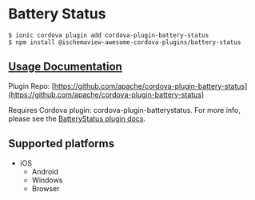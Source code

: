 # Battery Status

```
$ ionic cordova plugin add cordova-plugin-battery-status
$ npm install @ischemaview-awesome-cordova-plugins/battery-status
```

## [Usage Documentation](https://danielsogl.gitbook.io/awesome-cordova-plugins/plugins/battery-status/)

Plugin Repo: [https://github.com/apache/cordova-plugin-battery-status](https://github.com/apache/cordova-plugin-battery-status)

Requires Cordova plugin: cordova-plugin-batterystatus. For more info, please see the [BatteryStatus plugin docs](https://github.com/apache/cordova-plugin-battery-status).

## Supported platforms

- iOS
  - Android
  - Windows
  - Browser
  


